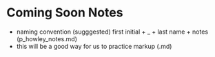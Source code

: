# Coming Soon Notes
* naming convention (sugggested) first initial + _ + last name + notes (p_howley_notes.md)
* this will be a good way for us to practice markup (.md)

